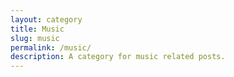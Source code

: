 ```yaml
---
layout: category
title: Music
slug: music
permalink: /music/
description: A category for music related posts.
---
```

